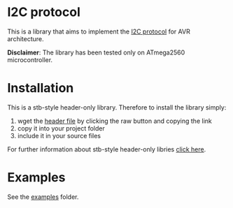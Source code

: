 # I2C protocol

This is a library that aims to implement the [I2C protocol](https://en.wikipedia.org/wiki/I%C2%B2C) for AVR architecture.

__Disclaimer__: The library has been tested only on ATmega2560 microcontroller.

# Installation

This is a stb-style header-only library. Therefore to install the library simply:
1. wget the [header file](./include/i2c.h) by clicking the raw button and copying the link
2. copy it into your project folder
3. include it in your source files

For further information about stb-style header-only libries [click here](https://github.com/nothings/stb?tab=readme-ov-file#faq).

# Examples

See the [examples](./examples/) folder.
